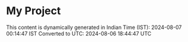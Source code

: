 # My Project

This content is dynamically generated in Indian Time (IST): 2024-08-07 00:14:47 IST
Converted to UTC: 2024-08-06 18:44:47 UTC
